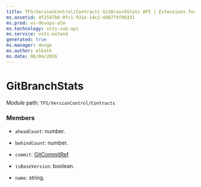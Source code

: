 ```yaml
---
title: TFS/VersionControl/Contracts GitBranchStats API | Extensions for Visual Studio Team Services
ms.assetid: 4f2547b0-0fc1-931e-14c2-d487fdf00331
ms.prod: vs-devops-alm
ms.technology: vsts-sub-api
ms.service: vsts-extend
generated: true
ms.manager: douge
ms.author: elbatk
ms.date: 08/04/2016
---
```


# GitBranchStats

Module path: `TFS/VersionControl/Contracts`


### Members

* `aheadCount`: number. 

* `behindCount`: number. 

* `commit`: [GitCommitRef](../../../TFS/VersionControl/Contracts/GitCommitRef.md). 

* `isBaseVersion`: boolean. 

* `name`: string. 

